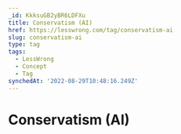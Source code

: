 ```yaml
---
_id: KkksuGB2yBR6LDFXu
title: Conservatism (AI)
href: https://lesswrong.com/tag/conservatism-ai
slug: conservatism-ai
type: tag
tags:
  - LessWrong
  - Concept
  - Tag
synchedAt: '2022-08-29T10:48:16.249Z'
---
```


# Conservatism (AI)
